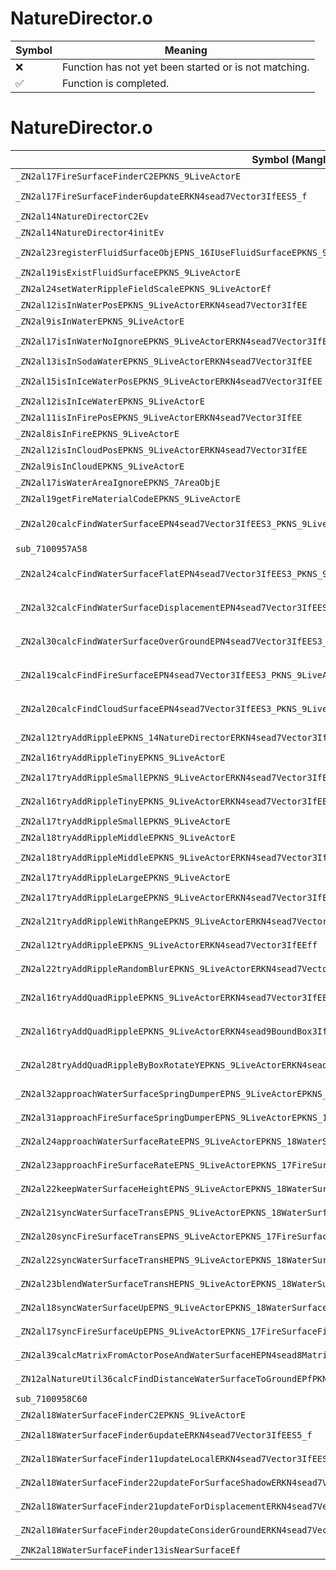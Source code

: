 # NatureDirector.o
| Symbol | Meaning 
| ------------- | ------------- 
| :x: | Function has not yet been started or is not matching. 
| :white_check_mark: | Function is completed. 


# NatureDirector.o
| Symbol (Mangled) | Symbol (Demangled) | Decompiled? |
| ------------- |  ------------- | ------------- |
| `_ZN2al17FireSurfaceFinderC2EPKNS_9LiveActorE` | `al::FireSurfaceFinder::FireSurfaceFinder(al::LiveActor const*)` | :white_check_mark: |
| `_ZN2al17FireSurfaceFinder6updateERKN4sead7Vector3IfEES5_f` | `al::FireSurfaceFinder::update(sead::Vector3<float> const&,sead::Vector3<float> const&,float)` | :white_check_mark: |
| `_ZN2al14NatureDirectorC2Ev` | `al::NatureDirector::NatureDirector(void)` | :white_check_mark: |
| `_ZN2al14NatureDirector4initEv` | `al::NatureDirector::init(void)` | :white_check_mark: |
| `_ZN2al23registerFluidSurfaceObjEPNS_16IUseFluidSurfaceEPKNS_9LiveActorE` | `al::registerFluidSurfaceObj(al::IUseFluidSurface *,al::LiveActor const*)` | :white_check_mark: |
| `_ZN2al19isExistFluidSurfaceEPKNS_9LiveActorE` | `al::isExistFluidSurface(al::LiveActor const*)` | :white_check_mark: |
| `_ZN2al24setWaterRippleFieldScaleEPKNS_9LiveActorEf` | `al::setWaterRippleFieldScale(al::LiveActor const*,float)` | :white_check_mark: |
| `_ZN2al12isInWaterPosEPKNS_9LiveActorERKN4sead7Vector3IfEE` | `al::isInWaterPos(al::LiveActor const*,sead::Vector3<float> const&)` | :white_check_mark: |
| `_ZN2al9isInWaterEPKNS_9LiveActorE` | `al::isInWater(al::LiveActor const*)` | :white_check_mark: |
| `_ZN2al17isInWaterNoIgnoreEPKNS_9LiveActorERKN4sead7Vector3IfEE` | `al::isInWaterNoIgnore(al::LiveActor const*,sead::Vector3<float> const&)` | :white_check_mark: |
| `_ZN2al13isInSodaWaterEPKNS_9LiveActorERKN4sead7Vector3IfEE` | `al::isInSodaWater(al::LiveActor const*,sead::Vector3<float> const&)` | :white_check_mark: |
| `_ZN2al15isInIceWaterPosEPKNS_9LiveActorERKN4sead7Vector3IfEE` | `al::isInIceWaterPos(al::LiveActor const*,sead::Vector3<float> const&)` | :white_check_mark: |
| `_ZN2al12isInIceWaterEPKNS_9LiveActorE` | `al::isInIceWater(al::LiveActor const*)` | :white_check_mark: |
| `_ZN2al11isInFirePosEPKNS_9LiveActorERKN4sead7Vector3IfEE` | `al::isInFirePos(al::LiveActor const*,sead::Vector3<float> const&)` | :white_check_mark: |
| `_ZN2al8isInFireEPKNS_9LiveActorE` | `al::isInFire(al::LiveActor const*)` | :white_check_mark: |
| `_ZN2al12isInCloudPosEPKNS_9LiveActorERKN4sead7Vector3IfEE` | `al::isInCloudPos(al::LiveActor const*,sead::Vector3<float> const&)` | :white_check_mark: |
| `_ZN2al9isInCloudEPKNS_9LiveActorE` | `al::isInCloud(al::LiveActor const*)` | :white_check_mark: |
| `_ZN2al17isWaterAreaIgnoreEPKNS_7AreaObjE` | `al::isWaterAreaIgnore(al::AreaObj const*)` | :white_check_mark: |
| `_ZN2al19getFireMaterialCodeEPKNS_9LiveActorE` | `al::getFireMaterialCode(al::LiveActor const*)` | :white_check_mark: |
| `_ZN2al20calcFindWaterSurfaceEPN4sead7Vector3IfEES3_PKNS_9LiveActorERKS2_S8_f` | `al::calcFindWaterSurface(sead::Vector3<float> *,sead::Vector3<float> *,al::LiveActor const*,sead::Vector3<float> const&,sead::Vector3<float> const&,float)` | :white_check_mark: |
| `sub_7100957A58` | `` | :white_check_mark: |
| `_ZN2al24calcFindWaterSurfaceFlatEPN4sead7Vector3IfEES3_PKNS_9LiveActorERKS2_S8_f` | `al::calcFindWaterSurfaceFlat(sead::Vector3<float> *,sead::Vector3<float> *,al::LiveActor const*,sead::Vector3<float> const&,sead::Vector3<float> const&,float)` | :white_check_mark: |
| `_ZN2al32calcFindWaterSurfaceDisplacementEPN4sead7Vector3IfEES3_PKNS_9LiveActorERKS2_S8_f` | `al::calcFindWaterSurfaceDisplacement(sead::Vector3<float> *,sead::Vector3<float> *,al::LiveActor const*,sead::Vector3<float> const&,sead::Vector3<float> const&,float)` | :white_check_mark: |
| `_ZN2al30calcFindWaterSurfaceOverGroundEPN4sead7Vector3IfEES3_PKNS_9LiveActorERKS2_S8_f` | `al::calcFindWaterSurfaceOverGround(sead::Vector3<float> *,sead::Vector3<float> *,al::LiveActor const*,sead::Vector3<float> const&,sead::Vector3<float> const&,float)` | :white_check_mark: |
| `_ZN2al19calcFindFireSurfaceEPN4sead7Vector3IfEES3_PKNS_9LiveActorERKS2_S8_f` | `al::calcFindFireSurface(sead::Vector3<float> *,sead::Vector3<float> *,al::LiveActor const*,sead::Vector3<float> const&,sead::Vector3<float> const&,float)` | :white_check_mark: |
| `_ZN2al20calcFindCloudSurfaceEPN4sead7Vector3IfEES3_PKNS_9LiveActorERKS2_S8_f` | `al::calcFindCloudSurface(sead::Vector3<float> *,sead::Vector3<float> *,al::LiveActor const*,sead::Vector3<float> const&,sead::Vector3<float> const&,float)` | :white_check_mark: |
| `_ZN2al12tryAddRippleEPKNS_14NatureDirectorERKN4sead7Vector3IfEEff` | `al::tryAddRipple(al::NatureDirector const*,sead::Vector3<float> const&,float,float)` | :white_check_mark: |
| `_ZN2al16tryAddRippleTinyEPKNS_9LiveActorE` | `al::tryAddRippleTiny(al::LiveActor const*)` | :white_check_mark: |
| `_ZN2al17tryAddRippleSmallEPKNS_9LiveActorERKN4sead7Vector3IfEE` | `al::tryAddRippleSmall(al::LiveActor const*,sead::Vector3<float> const&)` | :white_check_mark: |
| `_ZN2al16tryAddRippleTinyEPKNS_9LiveActorERKN4sead7Vector3IfEE` | `al::tryAddRippleTiny(al::LiveActor const*,sead::Vector3<float> const&)` | :white_check_mark: |
| `_ZN2al17tryAddRippleSmallEPKNS_9LiveActorE` | `al::tryAddRippleSmall(al::LiveActor const*)` | :white_check_mark: |
| `_ZN2al18tryAddRippleMiddleEPKNS_9LiveActorE` | `al::tryAddRippleMiddle(al::LiveActor const*)` | :white_check_mark: |
| `_ZN2al18tryAddRippleMiddleEPKNS_9LiveActorERKN4sead7Vector3IfEE` | `al::tryAddRippleMiddle(al::LiveActor const*,sead::Vector3<float> const&)` | :white_check_mark: |
| `_ZN2al17tryAddRippleLargeEPKNS_9LiveActorE` | `al::tryAddRippleLarge(al::LiveActor const*)` | :white_check_mark: |
| `_ZN2al17tryAddRippleLargeEPKNS_9LiveActorERKN4sead7Vector3IfEE` | `al::tryAddRippleLarge(al::LiveActor const*,sead::Vector3<float> const&)` | :white_check_mark: |
| `_ZN2al21tryAddRippleWithRangeEPKNS_9LiveActorERKN4sead7Vector3IfEEffff` | `al::tryAddRippleWithRange(al::LiveActor const*,sead::Vector3<float> const&,float,float,float,float)` | :white_check_mark: |
| `_ZN2al12tryAddRippleEPKNS_9LiveActorERKN4sead7Vector3IfEEff` | `al::tryAddRipple(al::LiveActor const*,sead::Vector3<float> const&,float,float)` | :white_check_mark: |
| `_ZN2al22tryAddRippleRandomBlurEPKNS_9LiveActorERKN4sead7Vector3IfEEfff` | `al::tryAddRippleRandomBlur(al::LiveActor const*,sead::Vector3<float> const&,float,float,float)` | :white_check_mark: |
| `_ZN2al16tryAddQuadRippleEPKNS_9LiveActorERKN4sead7Vector3IfEES7_S7_S7_f` | `al::tryAddQuadRipple(al::LiveActor const*,sead::Vector3<float> const&,sead::Vector3<float> const&,sead::Vector3<float> const&,sead::Vector3<float> const&,float)` | :white_check_mark: |
| `_ZN2al16tryAddQuadRippleEPKNS_9LiveActorERKN4sead9BoundBox3IfEERKNS3_7Vector3IfEERKNS3_4QuatIfEEff` | `al::tryAddQuadRipple(al::LiveActor const*,sead::BoundBox3<float> const&,sead::Vector3<float> const&,sead::Quat<float> const&,float,float)` | :white_check_mark: |
| `_ZN2al28tryAddQuadRippleByBoxRotateYEPKNS_9LiveActorERKN4sead9BoundBox3IfEERKNS3_7Vector3IfEEfff` | `al::tryAddQuadRippleByBoxRotateY(al::LiveActor const*,sead::BoundBox3<float> const&,sead::Vector3<float> const&,float,float,float)` | :white_check_mark: |
| `_ZN2al32approachWaterSurfaceSpringDumperEPNS_9LiveActorEPKNS_18WaterSurfaceFinderEfffff` | `al::approachWaterSurfaceSpringDumper(al::LiveActor *,al::WaterSurfaceFinder const*,float,float,float,float,float)` | :white_check_mark: |
| `_ZN2al31approachFireSurfaceSpringDumperEPNS_9LiveActorEPKNS_17FireSurfaceFinderEfffff` | `al::approachFireSurfaceSpringDumper(al::LiveActor *,al::FireSurfaceFinder const*,float,float,float,float,float)` | :white_check_mark: |
| `_ZN2al24approachWaterSurfaceRateEPNS_9LiveActorEPKNS_18WaterSurfaceFinderEfff` | `al::approachWaterSurfaceRate(al::LiveActor *,al::WaterSurfaceFinder const*,float,float,float)` | :white_check_mark: |
| `_ZN2al23approachFireSurfaceRateEPNS_9LiveActorEPKNS_17FireSurfaceFinderEfff` | `al::approachFireSurfaceRate(al::LiveActor *,al::FireSurfaceFinder const*,float,float,float)` | :white_check_mark: |
| `_ZN2al22keepWaterSurfaceHeightEPNS_9LiveActorEPKNS_18WaterSurfaceFinderEf` | `al::keepWaterSurfaceHeight(al::LiveActor *,al::WaterSurfaceFinder const*,float)` | :white_check_mark: |
| `_ZN2al21syncWaterSurfaceTransEPNS_9LiveActorEPKNS_18WaterSurfaceFinderE` | `al::syncWaterSurfaceTrans(al::LiveActor *,al::WaterSurfaceFinder const*)` | :white_check_mark: |
| `_ZN2al20syncFireSurfaceTransEPNS_9LiveActorEPKNS_17FireSurfaceFinderE` | `al::syncFireSurfaceTrans(al::LiveActor *,al::FireSurfaceFinder const*)` | :white_check_mark: |
| `_ZN2al22syncWaterSurfaceTransHEPNS_9LiveActorEPKNS_18WaterSurfaceFinderE` | `al::syncWaterSurfaceTransH(al::LiveActor *,al::WaterSurfaceFinder const*)` | :white_check_mark: |
| `_ZN2al23blendWaterSurfaceTransHEPNS_9LiveActorEPKNS_18WaterSurfaceFinderEf` | `al::blendWaterSurfaceTransH(al::LiveActor *,al::WaterSurfaceFinder const*,float)` | :white_check_mark: |
| `_ZN2al18syncWaterSurfaceUpEPNS_9LiveActorEPKNS_18WaterSurfaceFinderEf` | `al::syncWaterSurfaceUp(al::LiveActor *,al::WaterSurfaceFinder const*,float)` | :white_check_mark: |
| `_ZN2al17syncFireSurfaceUpEPNS_9LiveActorEPKNS_17FireSurfaceFinderEf` | `al::syncFireSurfaceUp(al::LiveActor *,al::FireSurfaceFinder const*,float)` | :white_check_mark: |
| `_ZN2al39calcMatrixFromActorPoseAndWaterSurfaceHEPN4sead8Matrix34IfEEPKNS_18WaterSurfaceFinderEPKNS_9LiveActorE` | `al::calcMatrixFromActorPoseAndWaterSurfaceH(sead::Matrix34<float> *,al::WaterSurfaceFinder const*,al::LiveActor const*)` | :white_check_mark: |
| `_ZN12alNatureUtil36calcFindDistanceWaterSurfaceToGroundEPfPKN2al9LiveActorERKN4sead7Vector3IfEEf` | `alNatureUtil::calcFindDistanceWaterSurfaceToGround(float *,al::LiveActor const*,sead::Vector3<float> const&,float)` | :white_check_mark: |
| `sub_7100958C60` | `` | :white_check_mark: |
| `_ZN2al18WaterSurfaceFinderC2EPKNS_9LiveActorE` | `al::WaterSurfaceFinder::WaterSurfaceFinder(al::LiveActor const*)` | :white_check_mark: |
| `_ZN2al18WaterSurfaceFinder6updateERKN4sead7Vector3IfEES5_f` | `al::WaterSurfaceFinder::update(sead::Vector3<float> const&,sead::Vector3<float> const&,float)` | :white_check_mark: |
| `_ZN2al18WaterSurfaceFinder11updateLocalERKN4sead7Vector3IfEES5_fbbb` | `al::WaterSurfaceFinder::updateLocal(sead::Vector3<float> const&,sead::Vector3<float> const&,float,bool,bool,bool)` | :white_check_mark: |
| `_ZN2al18WaterSurfaceFinder22updateForSurfaceShadowERKN4sead7Vector3IfEES5_f` | `al::WaterSurfaceFinder::updateForSurfaceShadow(sead::Vector3<float> const&,sead::Vector3<float> const&,float)` | :white_check_mark: |
| `_ZN2al18WaterSurfaceFinder21updateForDisplacementERKN4sead7Vector3IfEES5_f` | `al::WaterSurfaceFinder::updateForDisplacement(sead::Vector3<float> const&,sead::Vector3<float> const&,float)` | :white_check_mark: |
| `_ZN2al18WaterSurfaceFinder20updateConsiderGroundERKN4sead7Vector3IfEES5_f` | `al::WaterSurfaceFinder::updateConsiderGround(sead::Vector3<float> const&,sead::Vector3<float> const&,float)` | :white_check_mark: |
| `_ZNK2al18WaterSurfaceFinder13isNearSurfaceEf` | `al::WaterSurfaceFinder::isNearSurface(float)const` | :white_check_mark: |
